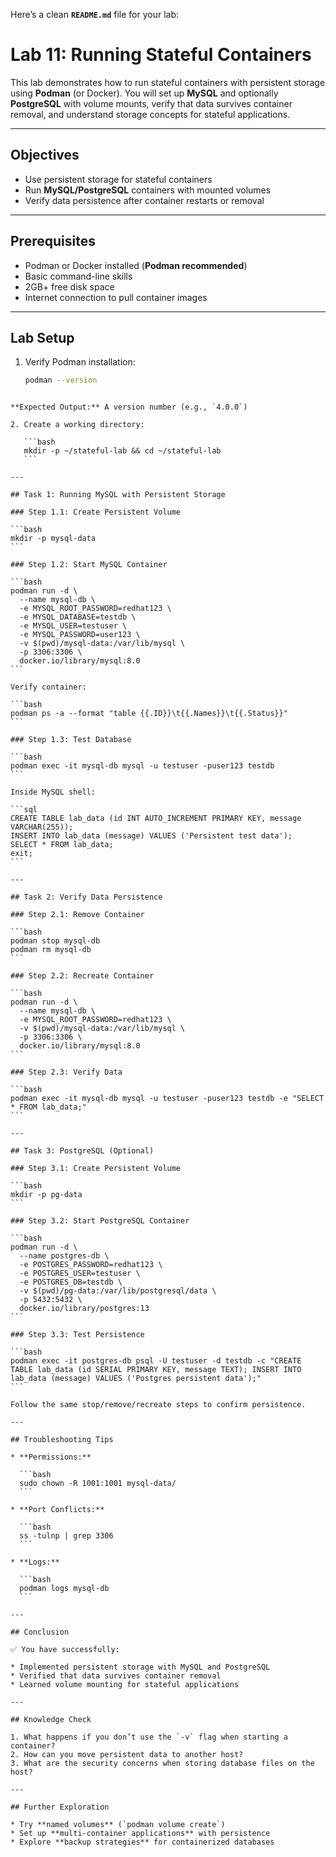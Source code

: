 Here’s a clean **`README.md`** file for your lab:
# Lab 11: Running Stateful Containers

This lab demonstrates how to run stateful containers with persistent storage using **Podman** (or Docker). You will set up **MySQL** and optionally **PostgreSQL** with volume mounts, verify that data survives container removal, and understand storage concepts for stateful applications.

---

## Objectives
- Use persistent storage for stateful containers  
- Run **MySQL/PostgreSQL** containers with mounted volumes  
- Verify data persistence after container restarts or removal  

---

## Prerequisites
- Podman or Docker installed (**Podman recommended**)  
- Basic command-line skills  
- 2GB+ free disk space  
- Internet connection to pull container images  

---

## Lab Setup

1. Verify Podman installation:
   ```bash
   podman --version
````

**Expected Output:** A version number (e.g., `4.0.0`)

2. Create a working directory:

   ```bash
   mkdir -p ~/stateful-lab && cd ~/stateful-lab
   ```

---

## Task 1: Running MySQL with Persistent Storage

### Step 1.1: Create Persistent Volume

```bash
mkdir -p mysql-data
```

### Step 1.2: Start MySQL Container

```bash
podman run -d \
  --name mysql-db \
  -e MYSQL_ROOT_PASSWORD=redhat123 \
  -e MYSQL_DATABASE=testdb \
  -e MYSQL_USER=testuser \
  -e MYSQL_PASSWORD=user123 \
  -v $(pwd)/mysql-data:/var/lib/mysql \
  -p 3306:3306 \
  docker.io/library/mysql:8.0
```

Verify container:

```bash
podman ps -a --format "table {{.ID}}\t{{.Names}}\t{{.Status}}"
```

### Step 1.3: Test Database

```bash
podman exec -it mysql-db mysql -u testuser -puser123 testdb
```

Inside MySQL shell:

```sql
CREATE TABLE lab_data (id INT AUTO_INCREMENT PRIMARY KEY, message VARCHAR(255));
INSERT INTO lab_data (message) VALUES ('Persistent test data');
SELECT * FROM lab_data;
exit;
```

---

## Task 2: Verify Data Persistence

### Step 2.1: Remove Container

```bash
podman stop mysql-db
podman rm mysql-db
```

### Step 2.2: Recreate Container

```bash
podman run -d \
  --name mysql-db \
  -e MYSQL_ROOT_PASSWORD=redhat123 \
  -v $(pwd)/mysql-data:/var/lib/mysql \
  -p 3306:3306 \
  docker.io/library/mysql:8.0
```

### Step 2.3: Verify Data

```bash
podman exec -it mysql-db mysql -u testuser -puser123 testdb -e "SELECT * FROM lab_data;"
```

---

## Task 3: PostgreSQL (Optional)

### Step 3.1: Create Persistent Volume

```bash
mkdir -p pg-data
```

### Step 3.2: Start PostgreSQL Container

```bash
podman run -d \
  --name postgres-db \
  -e POSTGRES_PASSWORD=redhat123 \
  -e POSTGRES_USER=testuser \
  -e POSTGRES_DB=testdb \
  -v $(pwd)/pg-data:/var/lib/postgresql/data \
  -p 5432:5432 \
  docker.io/library/postgres:13
```

### Step 3.3: Test Persistence

```bash
podman exec -it postgres-db psql -U testuser -d testdb -c "CREATE TABLE lab_data (id SERIAL PRIMARY KEY, message TEXT); INSERT INTO lab_data (message) VALUES ('Postgres persistent data');"
```

Follow the same stop/remove/recreate steps to confirm persistence.

---

## Troubleshooting Tips

* **Permissions:**

  ```bash
  sudo chown -R 1001:1001 mysql-data/
  ```

* **Port Conflicts:**

  ```bash
  ss -tulnp | grep 3306
  ```

* **Logs:**

  ```bash
  podman logs mysql-db
  ```

---

## Conclusion

✅ You have successfully:

* Implemented persistent storage with MySQL and PostgreSQL
* Verified that data survives container removal
* Learned volume mounting for stateful applications

---

## Knowledge Check

1. What happens if you don’t use the `-v` flag when starting a container?
2. How can you move persistent data to another host?
3. What are the security concerns when storing database files on the host?

---

## Further Exploration

* Try **named volumes** (`podman volume create`)
* Set up **multi-container applications** with persistence
* Explore **backup strategies** for containerized databases